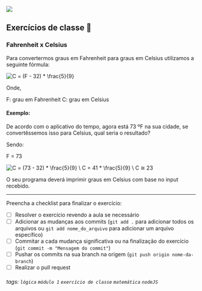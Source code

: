 ![](https://i.imgur.com/xG74tOh.png)

## Exercícios de classe 🏫

### Fahrenheit x Celsius

Para convertermos graus em Fahrenheit para graus em Celsius utilizamos a seguinte fórmula:

![C = (F - 32) * \frac{5}{9}](https://i.imgur.com/BkioL5L.png)

Onde,

F: grau em Fahrenheit
C: grau em Celsius

#### Exemplo:

De acordo com o aplicativo do tempo, agora está 73 ºF na sua cidade, se convertêssemos isso para Celsius, qual seria o resultado?

Sendo:

F = 73

![C = (73 - 32) * \frac{5}{9} \\ C = 41 * \frac{5}{9} \\ C ≅ 23](https://i.imgur.com/ZP8YxZc.png)


O seu programa deverá imprimir graus em Celsius com base no input recebido.

---

Preencha a checklist para finalizar o exercício:

- [ ] Resolver o exercício revendo a aula se necessário
- [ ] Adicionar as mudanças aos commits (`git add .` para adicionar todos os arquivos ou `git add nome_do_arquivo` para adicionar um arquivo específico)
- [ ] Commitar a cada mudança significativa ou na finalização do exercício (`git commit -m "Mensagem do commit"`)
- [ ] Pushar os commits na sua branch na origem (`git push origin nome-da-branch`)
- [ ] Realizar o pull request

###### tags: `lógica` `módulo 1` `exercício de classe` `matemática` `nodeJS`